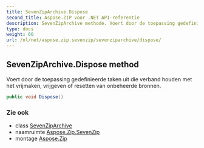 ```yaml
---
title: SevenZipArchive.Dispose
second_title: Aspose.ZIP voor .NET API-referentie
description: SevenZipArchive methode. Voert door de toepassing gedefinieerde taken uit die verband houden met het vrijmaken vrijgeven of resetten van onbeheerde bronnen.
type: docs
weight: 60
url: /nl/net/aspose.zip.sevenzip/sevenziparchive/dispose/
---
```

## SevenZipArchive.Dispose method

Voert door de toepassing gedefinieerde taken uit die verband houden met het vrijmaken, vrijgeven of resetten van onbeheerde bronnen.

```csharp
public void Dispose()
```

### Zie ook

* class [SevenZipArchive](../)
* naamruimte [Aspose.Zip.SevenZip](../../sevenziparchive/)
* montage [Aspose.Zip](../../../)


